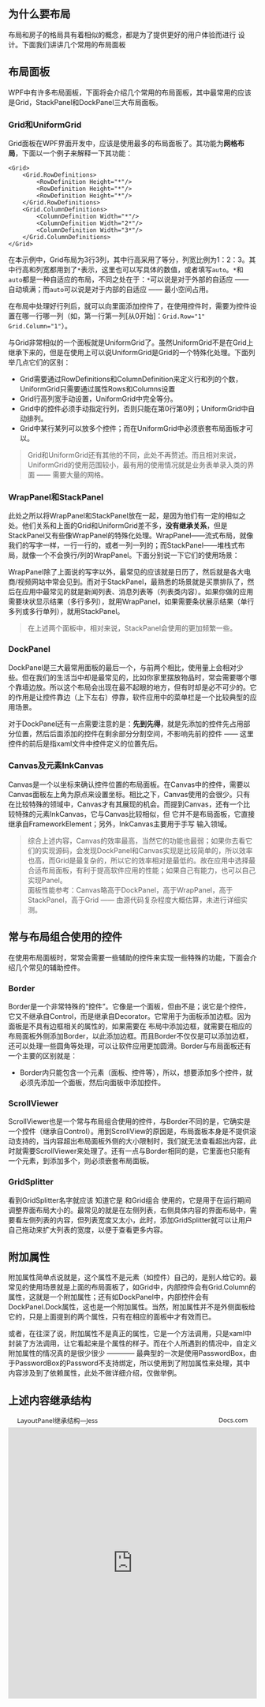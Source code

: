 
## 为什么要布局

布局和房子的格局具有着相似的概念，都是为了提供更好的用户体验而进行 设计。下面我们讲讲几个常用的布局面板

## 布局面板

WPF中有许多布局面板，下面将会介绍几个常用的布局面板，其中最常用的应该是Grid，StackPanel和DockPanel三大布局面板。

### Grid和UniformGrid

Grid面板在WPF界面开发中，应该是使用最多的布局面板了。其功能为**网格布局**，下面以一个例子来解释一下其功能：

    <Grid>
        <Grid.RowDefinitions>
            <RowDefinition Height="*"/>
            <RowDefinition Height="*"/>
            <RowDefinition Height="*"/>
        </Grid.RowDefinitions>
        <Grid.ColumnDefinitions>
            <ColumnDefinition Width="*"/>
            <ColumnDefinition Width="2*"/>
            <ColumnDefinition Width="3*"/>
        </Grid.ColumnDefinitions>
    </Grid>

在本示例中，Grid布局为3行3列，其中行高采用了等分，列宽比例为1：2：3。其中行高和列宽都用到了`*`表示，这里也可以写具体的数值，或者填写`auto`。`*`和`auto`都是一种自适应的布局，不同之处在于：`*`可以说是对于外部的自适应 —— 自动填满；而`auto`可以说是对于内部的自适应 —— 最小空间占用。

在布局中处理好行列后，就可以向里面添加控件了，在使用控件时，需要为控件设置在哪一行哪一列（如，第一行第一列[从0开始]：`Grid.Row="1" Grid.Column="1"`）。

与Grid非常相似的一个面板就是UniformGrid了。虽然UniformGrid不是在Grid上继承下来的，但是在使用上可以说UniformGrid是Grid的一个特殊化处理。下面列举几点它们的区别：

* Grid需要通过RowDefinitions和ColumnDefinition来定义行和列的个数，UniformGrid只需要通过属性Rows和Columns设置
* Grid行高列宽手动设置，UniformGrid中完全等分。
* Grid中的控件必须手动指定行列，否则只能在第0行第0列；UniformGrid中自动排列。
* Grid中某行某列可以放多个控件；而在UniformGrid中必须嵌套布局面板才可以。

> Grid和UniformGrid还有其他的不同，此处不再赘述。而且相对来说，UniformGrid的使用范围较小，最有用的使用情况就是业务表单录入类的界面 —— 需要大量的网格。

### WrapPanel和StackPanel

此处之所以将WrapPanel和StackPanel放在一起，是因为他们有一定的相似之处。他们关系和上面的Grid和UniformGrid差不多，**没有继承关系**，但是StackPanel又有些像WrapPanel的特殊化处理。WrapPanel——流式布局，就像我们的写字一样，一行一行的，或者一列一列的；而StackPanel——堆栈式布局，就像一个不会换行/列的WrapPanel。下面分别说一下它们的使用场景：

WrapPanel除了上面说的写字以外，最常见的应该就是日历了，然后就是各大电商/视频网站中常会见到。而对于StackPanel，最熟悉的场景就是买票排队了，然后在应用中最常见的就是新闻列表、消息列表等（列表类内容）。如果你做的应用需要块状显示结果（多行多列），就用WrapPanel，如果需要条状展示结果（单行多列或多行单列），就用StackPanel。

> 在上述两个面板中，相对来说，StackPanel会使用的更加频繁一些。

### DockPanel

DockPanel是三大最常用面板的最后一个，与前两个相比，使用量上会相对少些。但在我们的生活当中却是最常见的，比如你家里摆放物品时，常会需要哪个哪个靠墙边放。所以这个布局会出现在最不起眼的地方，但有时却是必不可少的。它的作用是让控件靠边（上下左右）停靠，软件应用中的菜单栏是一个比较典型的应用场景。

对于DockPanel还有一点需要注意的是：**先到先得**，就是先添加的控件先占用部分位置，然后后面添加的控件在剩余部分分割空间，不影响先前的控件 —— 这里控件的前后是指xaml文件中控件定义的位置先后。

### Canvas及元素InkCanvas

Canvas是一个以坐标来确认控件位置的布局面板。在Canvas中的控件，需要以Canvas面板左上角为原点来设置坐标。相比之下，Canvas使用的会很少。只有在比较特殊的领域中，Canvas才有其展现的机会。而提到Canvas，还有一个比较特殊的元素InkCanvas，它与Canvas比较相似，但 它并不是布局面板，它直接继承自FrameworkElement；另外，InkCanvas主要用于手写 输入领域。

> 综合上述内容，Canvas的效率最高，当然它的功能也最弱；如果你去看它们的实现源码，会发现DockPanel和Canvas实现是比较简单的，所以效率也高，而Grid是最复杂的，所以它的效率相对是最低的。故在应用中选择最合适布局面板，有利于提高软件应用的性能；如果自己有能力，也可以自己实现Panel。  
> 面板性能参考：Canvas略高于DockPanel，高于WrapPanel，高于StackPanel，高于Grid —— 由源代码复杂程度大概估算，未进行详细实测。

## 常与布局组合使用的控件

在使用布局面板时，常常会需要一些辅助的控件来实现一些特殊的功能，下面会介绍几个常见的辅助控件。

### Border

Border是一个非常特殊的“控件”。它像是一个面板，但由不是；说它是个控件，它又不继承自Control，而是继承自Decorator。它常用于为面板添加边框。因为面板是不具有边框相关的属性的，如果需要在 布局中添加边框，就需要在相应的布局面板外侧添加Border，以此添加边框。而且Border不仅仅是可以添加边框，还可以处理一些圆角等处理，可以让软件应用更加圆滑。Border与布局面板还有一个主要的区别就是：

* Border内只能包含一个元素（面板、控件等），所以，想要添加多个控件，就必须先添加一个面板，然后向面板中添加控件。

### ScrollViewer

ScrollViewer也是一个常与布局组合使用的控件，与Border不同的是，它确实是一个控件（继承自Control）。用到ScrollView的原因是，布局面板本身是不提供滚动支持的，当内容超出布局面板外侧的大小限制时，我们就无法查看超出内容，此时就需要ScrollViewer来处理了。还有一点与Border相同的是，它里面也只能有一个元素，到添加多个，则必须嵌套布局面板。

### GridSplitter

看到GridSplitter名字就应该 知道它是 和Grid组合 使用的，它是用于在运行期间调整界面布局大小的。最常见的就是在左侧列表，右侧具体内容的界面布局中，需要看左侧列表的内容，但列表宽度又太小，此时，添加GridSplitter就可以让用户自己拖动来扩大列表的宽度，以便于查看更多内容。

## 附加属性

附加属性简单点说就是，这个属性不是元素（如控件）自己的，是别人给它的。最常见的使用场景就是上面的布局面板了，如Grid中，内部控件会有Grid.Column的 属性，这就是一个附加属性；还有如DockPanel中，内部控件会有DockPanel.Dock属性，这也是一个附加属性。当然，附加属性并不是外侧面板给它的，只是上面提到的两个属性，只有在相应的面板中才有效而已。

或者，在往深了说，附加属性不是真正的属性，它是一个方法调用，只是xaml中封装了方法调用，让它看起来是个属性的样子。而在个人所遇到的情况中，自定义附加属性的情况真的是很少很少 ———— 最典型的一次是使用PasswordBox，由于PasswordBox的Password不支持绑定，所以使用到了附加属性来处理，其中内容涉及到了依赖属性，此处不做详细介绍，仅做举例。

## 上述内容继承结构

<div style="width: 100%; max-width: 100%; margin-bottom:5px;"><a href="https://docs.com/smith-jess/6756/layoutpanel" title="LayoutPanel继承结构" target="_blank" style="font-family: 'Segoe UI'; font-size: 13px; text-decoration: none; margin-left:18px ">LayoutPanel继承结构</a><span style="font-family: 'Segoe UI'; font-size: 13px ">—</span><a href="https://docs.com/smith-jess" target="_blank" style="font-family: 'Segoe UI'; font-size: 13px; text-decoration: none ">Jess</a><a style="float: right; margin-bottom:5px; margin-right:18px; font-family: 'Segoe UI'; font-size: 13px; text-decoration: none " href="https://docs.com/smith-jess/6756/layoutpanel" target="_blank">Docs.com</a></div><iframe src="https://docs.com/d/embed/D25192036-0408-0710-9550-001908060826%7eM6635eff3-5641-f01f-ac6b-ffc6683826c9" frameborder="0" scrolling="no" width="100%" height="550px" style="max-width:100%" allowfullscreen="False"></iframe>